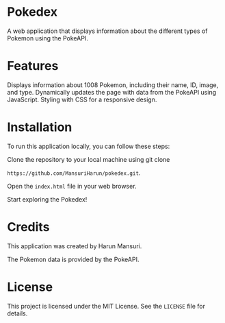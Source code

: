# Pokedex
A web application that displays information about the different types of Pokemon using the PokeAPI.

# Features
Displays information about 1008 Pokemon, including their name, ID, image, and type.
Dynamically updates the page with data from the PokeAPI using JavaScript.
Styling with CSS for a responsive design.

# Installation
To run this application locally, you can follow these steps:

Clone the repository to your local machine using git clone 

`https://github.com/MansuriHarun/pokedex.git`.

Open the `index.html` file in your web browser.

Start exploring the Pokedex!

# Credits
This application was created by Harun Mansuri.

The Pokemon data is provided by the PokeAPI.

# License
This project is licensed under the MIT License. See the `LICENSE` file for details.
